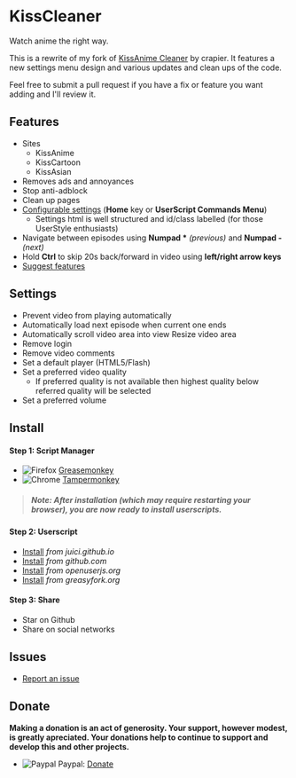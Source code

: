# KissCleaner

Watch anime the right way.

This is a rewrite of my fork of [KissAnime Cleaner](https://gist.github.com/crapier/91926a6353207f4524cc) by crapier. It features a new settings menu design and various updates and clean ups of the code.

Feel free to submit a pull request if you have a fix or feature you want adding and I'll review it.


## Features

* Sites
  * KissAnime
  * KissCartoon
  * KissAsian
* Removes ads and annoyances
* Stop anti-adblock
* Clean up pages
* [Configurable settings](#settings) (**Home** key or **UserScript Commands Menu**)
  * Settings html is well structured and id/class labelled (for those UserStyle enthusiasts)
* Navigate between episodes using **Numpad \*** *(previous)* and **Numpad -** *(next)*
* Hold **Ctrl** to skip 20s back/forward in video using **left/right arrow keys**
* [Suggest features](https://github.com/Juici/KissCleaner/issues)


## Settings

* Prevent video from playing automatically
* Automatically load next episode when current one ends
* Automatically scroll video area into view
 Resize video area
* Remove login
* Remove video comments
* Set a default player (HTML5/Flash)
* Set a preferred video quality
  * If preferred quality is not available then highest quality below referred quality will be selected
* Set a preferred volume


## Install

#### Step 1: Script Manager
* ![Firefox](https://juici.github.io/images/firefox.png) [Greasemonkey](https://addons.mozilla.org/firefox/addon/greasemonkey/)
* ![Chrome](https://juici.github.io/images/chrome.png) [Tampermonkey](https://chrome.google.com/webstore/detail/tampermonkey/dhdgffkkebhmkfjojejmpbldmpobfkfo)

> ##### Note: After installation (which may require restarting your browser), you are now ready to install userscripts.

#### Step 2: Userscript
* [Install](https://juici.github.io/KissCleaner/kisscleaner.user.js) *from juici.github.io*
* [Install](https://raw.githubusercontent.com/Juici/KissCleaner/master/kisscleaner.user.js) *from github.com*
* [Install](https://openuserjs.org/install/Juici/KissCleaner.user.js) *from openuserjs.org*
* [Install](https://greasyfork.org/scripts/25156/code/kisscleaner.user.js) *from greasyfork.org*

#### Step 3: Share
* Star on Github
* Share on social networks


## Issues

* [Report an issue](https://github.com/Juici/KissCleaner/issues)


## Donate
**Making a donation is an act of generosity. Your support, however modest, is greatly apreciated. Your donations help to continue to support and develop this and other projects.**

* ![Paypal](https://juici.github.io/images/paypal.png) Paypal: [Donate](http://bit.ly/JuiciPayPal)
